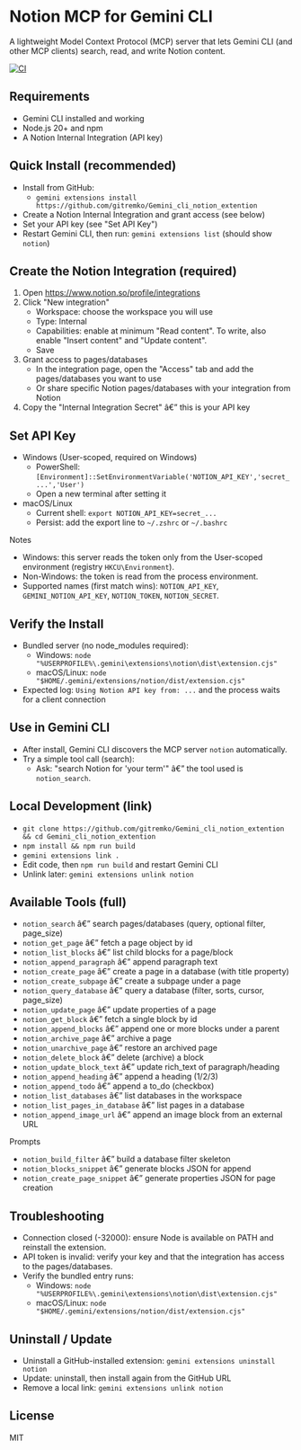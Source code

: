 ﻿# Notion MCP for Gemini CLI

A lightweight Model Context Protocol (MCP) server that lets Gemini CLI (and other MCP clients) search, read, and write Notion content.

[![CI](https://github.com/gitremko/Gemini_cli_notion_extention/actions/workflows/ci.yml/badge.svg?branch=main)](https://github.com/gitremko/Gemini_cli_notion_extention/actions/workflows/ci.yml)

## Requirements
- Gemini CLI installed and working
- Node.js 20+ and npm
- A Notion Internal Integration (API key)

## Quick Install (recommended)
- Install from GitHub:
  - `gemini extensions install https://github.com/gitremko/Gemini_cli_notion_extention`
- Create a Notion Internal Integration and grant access (see below)
- Set your API key (see "Set API Key")
- Restart Gemini CLI, then run: `gemini extensions list` (should show `notion`)

## Create the Notion Integration (required)
1) Open https://www.notion.so/profile/integrations
2) Click "New integration"
   - Workspace: choose the workspace you will use
   - Type: Internal
   - Capabilities: enable at minimum "Read content". To write, also enable "Insert content" and "Update content".
   - Save
3) Grant access to pages/databases
   - In the integration page, open the "Access" tab and add the pages/databases you want to use
   - Or share specific Notion pages/databases with your integration from Notion
4) Copy the "Internal Integration Secret" â€” this is your API key

## Set API Key
- Windows (User-scoped, required on Windows)
  - PowerShell: `[Environment]::SetEnvironmentVariable('NOTION_API_KEY','secret_...','User')`
  - Open a new terminal after setting it
- macOS/Linux
  - Current shell: `export NOTION_API_KEY=secret_...`
  - Persist: add the export line to `~/.zshrc` or `~/.bashrc`

Notes
- Windows: this server reads the token only from the User-scoped environment (registry `HKCU\Environment`).
- Non-Windows: the token is read from the process environment.
- Supported names (first match wins): `NOTION_API_KEY`, `GEMINI_NOTION_API_KEY`, `NOTION_TOKEN`, `NOTION_SECRET`.

## Verify the Install
- Bundled server (no node_modules required):
  - Windows: `node "%USERPROFILE%\.gemini\extensions\notion\dist\extension.cjs"`
  - macOS/Linux: `node "$HOME/.gemini/extensions/notion/dist/extension.cjs"`
- Expected log: `Using Notion API key from: ...` and the process waits for a client connection

## Use in Gemini CLI
- After install, Gemini CLI discovers the MCP server `notion` automatically.
- Try a simple tool call (search):
  - Ask: "search Notion for 'your term'" â€” the tool used is `notion_search`.

## Local Development (link)
- `git clone https://github.com/gitremko/Gemini_cli_notion_extention && cd Gemini_cli_notion_extention`
- `npm install && npm run build`
- `gemini extensions link .`
- Edit code, then `npm run build` and restart Gemini CLI
- Unlink later: `gemini extensions unlink notion`

## Available Tools (full)

- `notion_search` â€” search pages/databases (query, optional filter, page_size)
- `notion_get_page` â€” fetch a page object by id
- `notion_list_blocks` â€” list child blocks for a page/block
- `notion_append_paragraph` â€” append paragraph text
- `notion_create_page` â€” create a page in a database (with title property)
- `notion_create_subpage` â€” create a subpage under a page
- `notion_query_database` â€” query a database (filter, sorts, cursor, page_size)
- `notion_update_page` â€” update properties of a page
- `notion_get_block` â€” fetch a single block by id
- `notion_append_blocks` â€” append one or more blocks under a parent
- `notion_archive_page` â€” archive a page
- `notion_unarchive_page` â€” restore an archived page
- `notion_delete_block` â€” delete (archive) a block
- `notion_update_block_text` â€” update rich_text of paragraph/heading
- `notion_append_heading` â€” append a heading (1/2/3)
- `notion_append_todo` â€” append a to_do (checkbox)
- `notion_list_databases` â€” list databases in the workspace
- `notion_list_pages_in_database` â€” list pages in a database
- `notion_append_image_url` â€” append an image block from an external URL

Prompts
- `notion_build_filter` â€” build a database filter skeleton
- `notion_blocks_snippet` â€” generate blocks JSON for append
- `notion_create_page_snippet` â€” generate properties JSON for page creation

## Troubleshooting
- Connection closed (-32000): ensure Node is available on PATH and reinstall the extension.
- API token is invalid: verify your key and that the integration has access to the pages/databases.
- Verify the bundled entry runs:
  - Windows: `node "%USERPROFILE%\.gemini\extensions\notion\dist\extension.cjs"`
  - macOS/Linux: `node "$HOME/.gemini/extensions/notion/dist/extension.cjs"`

## Uninstall / Update
- Uninstall a GitHub-installed extension: `gemini extensions uninstall notion`
- Update: uninstall, then install again from the GitHub URL
- Remove a local link: `gemini extensions unlink notion`

## License
MIT


